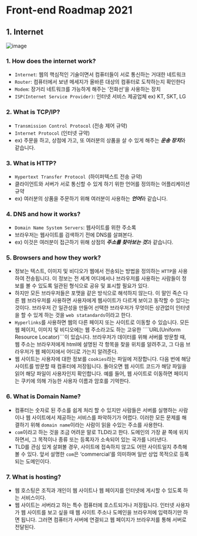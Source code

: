 # Front-end Roadmap 2021

## 1. Internet

![image](https://user-images.githubusercontent.com/24728385/106382547-a91f1c80-6403-11eb-80de-c3a654da79fb.png)



### 1. How does the internet work?

* `Internet`: 웹의 핵심적인 기술이면서  컴퓨터들이 서로 통신하는 거대한 네트워크
* `Router`: 컴퓨터에서 보낸 메세지가 올바른 대상의 컴퓨터로 도착하는지 확인한다
* `Modem`: 장거리 네트워크를 가능하게 해주는 '전화선'을 사용하는 장치
* `ISP(Internet Service Provider)`: 인터넷 서비스 제공업체 ex) KT, SKT, LG



### 2. What is TCP/IP?

* `Transmission Control Protocol` (전송 제어 규약)
* `Internet Protocol` (인터넷 규약)
* ex) 주문을 하고, 상점에 가고, 또 여러분의 상품을 살 수 있게 해주는 ***운송 장치***와 같습니다.



### 3. What is HTTP?

* `Hypertext Transfer Protocol `(하이퍼텍스트 전송 규약)
* 클라이언트와 서버가 서로 통신할 수 있게 하기 위한 언어를 정의하는 어플리케이션 규약
* ex) 여러분의 상품을 주문하기 위해 여러분이 사용하는 ***언어***와 같습니다.



### 4. DNS and how it works?

* `Domain Name System Servers`: 웹사이트를 위한 주소록
* 브라우저는 웹사이트를 검색하기 전에 DNS를 살펴본다.
* ex) 이것은 여러분이 접근하기 위해 상점의 ***주소를 찾아보는 것***과 같습니다.



### 5. Browsers and how they work?

* 정보는 텍스트, 이미지 및 비디오가 웹에서 전송되는 방법을 정의하는 ```HTTP```을 사용하여 전송됩니다. 이 정보는 전 세계 어디에서나 브라우저를 사용하는 사람들이 정보를 볼 수 있도록 일관된 형식으로 공유 및 표시할 필요가 있다.
* 하지만 모든 브라우저들은 포맷을 같은 방식으로 해석하지 않는다. 이 말인 즉슨 다른 웹 브라우저를 사용하면 사용자에게 웹사이트가 다르게 보이고 동작할 수 있다는 것이다. 브라우저 간 일관성을 만들어 선택한 브라우저가 무엇이든 상관없이 인터넷을 할 수 있게 하는 것을 ```web statandards```이라고 한다.
* ```Hyperlinks```를 사용하면 웹의 다른 페이지 또는 사이트로 이동할 수 있습니다. 모든 웹 페이지, 이미지 및 비디오에는 웹 주소라고도 하는 고유한 ````URL(Uniform Resource Locator)```이 있습니다. 브라우저가 데이터를 위해 서버를 방문할 때, 웹 주소는 브라우저에게 html에 설명된 각 항목을 찾을 위치를 알려주고, 그 다음 브라우저가 웹 페이지에서 어디로 가는지 알려준다.
* 웹 사이트는 사용자에 대한 정보를 ```cookies```라는 파일에 저장합니다. 다음 번에 해당 사이트를 방문할 때 컴퓨터에 저장됩니다. 돌아오면 웹 사이트 코드가 해당 파일을 읽어 해당 파일이 사용자인지 확인합니다. 예를 들어, 웹 사이트로 이동하면 페이지는 쿠키에 의해 가능한 사용자 이름과 암호를 기억한다.



### 6. What is Domain Name?

* 컴퓨터는 숫자로 된 주소를 쉽게 처리 할 수 있지만 사람들은 서버를 실행하는 사람이나 웹 사이트에서 제공하는 서비스를 파악하기가 어렵다. 이러한 모든 문제를 해결하기 위해 ```domain name```이라는 사람이 읽을 수있는 주소를 사용한다.
*  `com`이라고 하는 것을 조금 어려운 말로 TLD라고 한다. 도메인의 가장 끝 쪽에 위치하면서, 그 목적이나 종류 또는 등록자가 소속되어 있는 국가를 나타낸다. 
* TLD를 관심 있게 살펴볼 경우, 사이트에 접속하지 않고도 어떤 사이트일지 추측해볼 수 있다.  앞서 설명한 `com`은 ‘commercial’를 의미하며 일반 상업 목적으로 등록되는 도메인이다.



### 7. What is hosting?

* 웹 호스팅은 조직과 개인이 웹 사이트나 웹 페이지를 인터넷에 게시할 수 있도록 하는 서비스이다.
* 웹 사이트는 서버라고 하는 특수 컴퓨터에 호스트되거나 저장됩니다. 인터넷 사용자가 웹 사이트를 보고 싶을 때 웹 사이트 주소나 도메인을 브라우저에 입력하기만 하면 됩니다. 그러면 컴퓨터가 서버에 연결되고 웹 페이지가 브라우저를 통해 서버로 전달된다.

